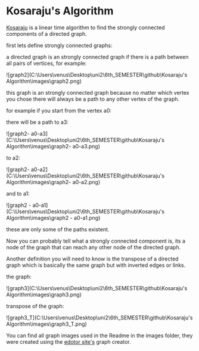 # Kosaraju's Algorithm  

[Kosaraju](https://en.wikipedia.org/wiki/Kosaraju%27s_algorithm) is a linear time algorithm to find the strongly connected components of a directed graph.

first lets define strongly connected graphs:

a directed graph is an strongly connected graph if there is a path between all pairs of vertices, for example:

![graph2](C:\Users\venus\Desktop\uni2\6th_SEMESTER\github\Kosaraju's Algorithm\images\graph2.png)



this graph is an strongly connected graph because no matter which vertex you chose there will always be a path to any other vertex of the graph. 

for example if you start from the vertex a0:

there will be a path to a3:

![graph2- a0-a3](C:\Users\venus\Desktop\uni2\6th_SEMESTER\github\Kosaraju's Algorithm\images\graph2- a0-a3.png)

  

to a2:

![graph2- a0-a2](C:\Users\venus\Desktop\uni2\6th_SEMESTER\github\Kosaraju's Algorithm\images\graph2- a0-a2.png)



and to a1:

![graph2 - a0-a1](C:\Users\venus\Desktop\uni2\6th_SEMESTER\github\Kosaraju's Algorithm\images\graph2 - a0-a1.png)

these are only some of the paths existent.

Now you can probably tell what a strongly connected component is, its a node of the graph that can reach any other node of the directed graph.  

Another definition you will need to know is the transpose of a directed graph which is basically the same graph but with inverted edges or links.

the graph:

 ![graph3](C:\Users\venus\Desktop\uni2\6th_SEMESTER\github\Kosaraju's Algorithm\images\graph3.png)

transpose of the graph:

![graph3_T](C:\Users\venus\Desktop\uni2\6th_SEMESTER\github\Kosaraju's Algorithm\images\graph3_T.png)









You can find all graph images used in the Readme in the images folder, they were created using the [edotor site's](https://edotor.net/) graph creator. 

